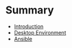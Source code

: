 # Summary

* [Introduction](README.md)
* [Desktop Environment](desktop-environment.md)
* [Ansible](ansible.md)

